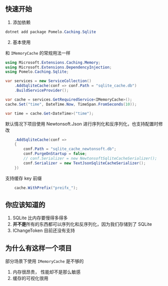## 快速开始

1. 添加依赖

```c#
dotnet add package Pomelo.Caching.Sqlite
```

2. 基本使用

和 `IMemoryCache` 的常规用法一样

```c#
using Microsoft.Extensions.Caching.Memory;
using Microsoft.Extensions.DependencyInjection;
using Pomelo.Caching.Sqlite;

var services = new ServiceCollection()
    .AddSqliteCache(conf => conf.Path = "sqlite_cache.db")
    .BuildServiceProvider();

var cache = services.GetRequiredService<IMemoryCache>();
cache.Set("time", DateTime.Now, TimeSpan.FromSeconds(10));

var time = cache.Get<DateTime>("time");
```

默认情况下项目使用 Newtonsoft.Json 进行序列化和反序列化，也支持配置时修改

```c#
    .AddSqliteCache(conf =>
    {
        conf.Path = "sqlite_cache_newtonsoft.db";
        conf.PurgeOnStartup = false;
        // conf.Serializer = new NewtonsoftSqliteCacheSerializer();
        conf.Serializer = new TextJsonSqliteCacheSerializer();
    })
```

支持缓存 key 前缀

```c#
    cache.WithPrefix("preifx_");
```

## 你应该知道的

1. SQLite 比内存要慢得多得多
2. **并不是**所有的东西都可以序列化和反序列化，因为我们存储到了 SQLite 
3. IChangeToken 目前还没有支持

## 为什么有这样一个项目

部分场景下使用 `IMemoryCache` 是不够的

1. 内存很昂贵， 性能却不是那么敏感
2. 缓存的可视化很用